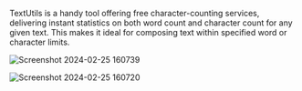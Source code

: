 
TextUtils is a handy tool offering free character-counting services, delivering instant statistics on both word count and character count for any given text. This makes it ideal for composing text within specified word or character limits.


![Screenshot 2024-02-25 160739](https://github.com/hasnainayub689/CharWord_Counter/assets/120710563/51e5c347-8f53-45d0-8748-40f2ae42b57a)


![Screenshot 2024-02-25 160720](https://github.com/hasnainayub689/CharWord_Counter/assets/120710563/abb8a14c-d197-44f6-8a6a-392d305fd5e0)

